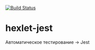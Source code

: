 [![Build Status](https://travis-ci.com/inquiring/hexlet-jest.svg?branch=master)](https://travis-ci.com/inquiring/hexlet-jest)
# hexlet-jest
Автоматическое тестирование → Jest
